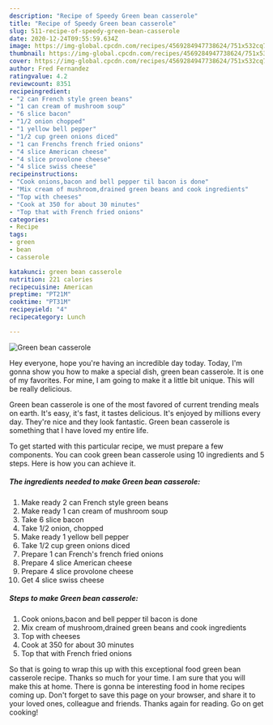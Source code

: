 ```yaml
---
description: "Recipe of Speedy Green bean casserole"
title: "Recipe of Speedy Green bean casserole"
slug: 511-recipe-of-speedy-green-bean-casserole
date: 2020-12-24T09:55:59.634Z
image: https://img-global.cpcdn.com/recipes/4569284947738624/751x532cq70/green-bean-casserole-recipe-main-photo.jpg
thumbnail: https://img-global.cpcdn.com/recipes/4569284947738624/751x532cq70/green-bean-casserole-recipe-main-photo.jpg
cover: https://img-global.cpcdn.com/recipes/4569284947738624/751x532cq70/green-bean-casserole-recipe-main-photo.jpg
author: Fred Fernandez
ratingvalue: 4.2
reviewcount: 8351
recipeingredient:
- "2 can French style green beans"
- "1 can cream of mushroom soup"
- "6 slice bacon"
- "1/2 onion chopped"
- "1 yellow bell pepper"
- "1/2 cup green onions diced"
- "1 can Frenchs french fried onions"
- "4 slice American cheese"
- "4 slice provolone cheese"
- "4 slice swiss cheese"
recipeinstructions:
- "Cook onions,bacon and bell pepper til bacon is done"
- "Mix cream of mushroom,drained green beans and cook ingredients"
- "Top with cheeses"
- "Cook at 350 for about 30 minutes"
- "Top that with French fried onions"
categories:
- Recipe
tags:
- green
- bean
- casserole

katakunci: green bean casserole 
nutrition: 221 calories
recipecuisine: American
preptime: "PT21M"
cooktime: "PT31M"
recipeyield: "4"
recipecategory: Lunch

---
```



![Green bean casserole](https://img-global.cpcdn.com/recipes/4569284947738624/751x532cq70/green-bean-casserole-recipe-main-photo.jpg)

Hey everyone, hope you're having an incredible day today. Today, I'm gonna show you how to make a special dish, green bean casserole. It is one of my favorites. For mine, I am going to make it a little bit unique. This will be really delicious.



Green bean casserole is one of the most favored of current trending meals on earth. It's easy, it's fast, it tastes delicious. It's enjoyed by millions every day. They're nice and they look fantastic. Green bean casserole is something that I have loved my entire life.


To get started with this particular recipe, we must prepare a few components. You can cook green bean casserole using 10 ingredients and 5 steps. Here is how you can achieve it.

<!--inarticleads1-->

##### The ingredients needed to make Green bean casserole:

1. Make ready 2 can French style green beans
1. Make ready 1 can cream of mushroom soup
1. Take 6 slice bacon
1. Take 1/2 onion, chopped
1. Make ready 1 yellow bell pepper
1. Take 1/2 cup green onions diced
1. Prepare 1 can French&#39;s french fried onions
1. Prepare 4 slice American cheese
1. Prepare 4 slice provolone cheese
1. Get 4 slice swiss cheese




<!--inarticleads2-->

##### Steps to make Green bean casserole:

1. Cook onions,bacon and bell pepper til bacon is done
1. Mix cream of mushroom,drained green beans and cook ingredients
1. Top with cheeses
1. Cook at 350 for about 30 minutes
1. Top that with French fried onions




So that is going to wrap this up with this exceptional food green bean casserole recipe. Thanks so much for your time. I am sure that you will make this at home. There is gonna be interesting food in home recipes coming up. Don't forget to save this page on your browser, and share it to your loved ones, colleague and friends. Thanks again for reading. Go on get cooking!
